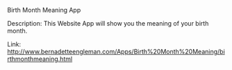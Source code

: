 Birth Month Meaning App

Description: This Website App will show you the meaning of your birth month. 

Link: http://www.bernadetteengleman.com/Apps/Birth%20Month%20Meaning/birthmonthmeaning.html
